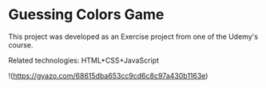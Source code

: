 # Guessing Colors Game

This project was developed as an Exercise project from one of the Udemy's course.

Related technologies:
HTML+CSS+JavaScript


!(https://gyazo.com/68615dba653cc9cd6c8c97a430b1163e)
